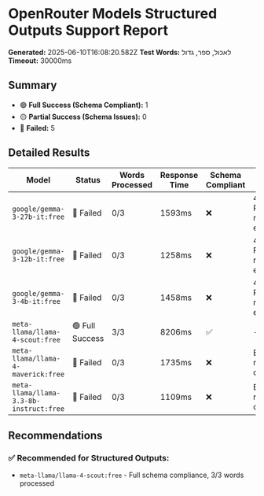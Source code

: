 # OpenRouter Models Structured Outputs Support Report

**Generated:** 2025-06-10T16:08:20.582Z
**Test Words:** לאכול, ספר, גדול
**Timeout:** 30000ms

## Summary

- 🟢 **Full Success (Schema Compliant):** 1
- 🟡 **Partial Success (Schema Issues):** 0
- 🔴 **Failed:** 5

## Detailed Results

| Model | Status | Words Processed | Response Time | Schema Compliant | Issues |
|-------|--------|----------------|---------------|------------------|--------|
| `google/gemma-3-27b-it:free` | 🔴 Failed | 0/3 | 1593ms | ❌ | 400 Provider returned error |
| `google/gemma-3-12b-it:free` | 🔴 Failed | 0/3 | 1258ms | ❌ | 400 Provider returned error |
| `google/gemma-3-4b-it:free` | 🔴 Failed | 0/3 | 1458ms | ❌ | 400 Provider returned error |
| `meta-llama/llama-4-scout:free` | 🟢 Full Success | 3/3 | 8206ms | ✅ | - |
| `meta-llama/llama-4-maverick:free` | 🔴 Failed | 0/3 | 1735ms | ❌ | Empty response content |
| `meta-llama/llama-3.3-8b-instruct:free` | 🔴 Failed | 0/3 | 1109ms | ❌ | Empty response content |

## Recommendations

### ✅ Recommended for Structured Outputs:
- `meta-llama/llama-4-scout:free` - Full schema compliance, 3/3 words processed

